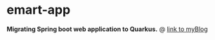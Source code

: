 # emart-app


**Migrating Spring boot web application to Quarkus.**  @ [link to myBlog](https://abhiroopspeaks.medium.com/migrating-spring-boot-web-application-to-quarkus-1530ad664faa)
